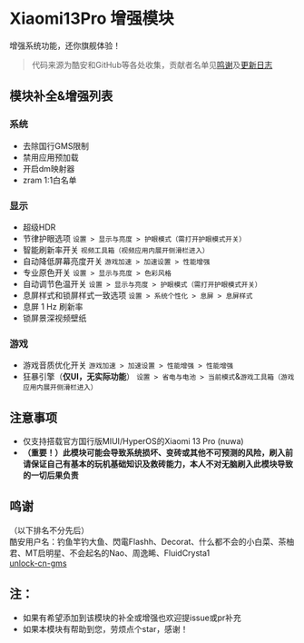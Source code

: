 # Xiaomi13Pro 增强模块
增强系统功能，还你旗舰体验！
> 代码来源为酷安和GitHub等各处收集，贡献者名单见[鸣谢](#鸣谢)及[更新日志](https://github.com/hiruocha/Xiaomi13ProPatch/blob/main/CHANGELOG.md)
## 模块补全&增强列表
### 系统
- 去除国行GMS限制
- 禁用应用预加载
- 开启dm映射器
- zram 1:1白名单
### 显示
- 超级HDR
- 节律护眼选项 `设置 > 显示与亮度 > 护眼模式（需打开护眼模式开关）`
- 智能刷新率开关 `视频工具箱（视频应用内展开侧滑栏进入）`
- 自动降低屏幕亮度开关 `游戏加速 > 加速设置 > 性能增强`
- 专业原色开关 `设置 > 显示与亮度 > 色彩风格`
- 自动调节色温开关 `设置 > 显示与亮度 > 护眼模式（需打开护眼模式开关）`
- 息屏样式和锁屏样式一致选项 `设置 > 系统个性化 > 息屏 > 息屏样式`
- 息屏 1 Hz 刷新率
- 锁屏景深视频壁纸
### 游戏
- 游戏音质优化开关 `游戏加速 > 加速设置 > 性能增强 > 性能增强`
- 狂暴引擎（**仅UI，无实际功能**） `设置 > 省电与电池 > 当前模式`&`游戏工具箱（游戏应用内展开侧滑栏进入）`
## 注意事项
- 仅支持搭载官方国行版MIUI/HyperOS的Xiaomi 13 Pro (nuwa)
- **（重要！）此模块可能会导致系统损坏、变砖或其他不可预测的风险，刷入前请保证自己有基本的玩机基础知识及救砖能力，本人不对无脑刷入此模块导致的一切后果负责**
## 鸣谢
（以下排名不分先后）  
酷安用户名：钓鱼竿钓大鱼、閃電Flashh、Decorat、什么都不会的小白菜、茶柚君、MT启明星、不会起名的Nao、周逸睎、FluidCrysta1  
[unlock-cn-gms](https://github.com/fei-ke/unlock-cn-gms)
## 注：
- 如果有希望添加到该模块的补全或增强也欢迎提issue或pr补充
- 如果本模块有帮助到您，劳烦点个star，感谢！